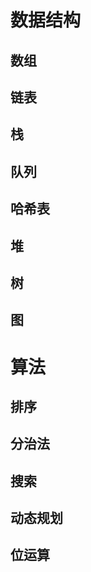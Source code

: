 # 数据结构
## 数组


## 链表


## 栈


## 队列


## 哈希表


## 堆


## 树


## 图


# 算法
## 排序


## 分治法


## 搜索


## 动态规划


## 位运算

